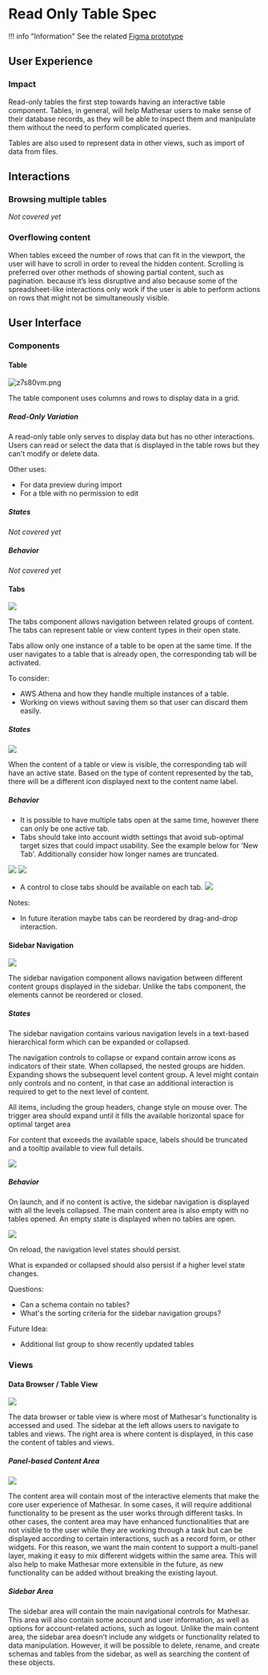 # Read Only Table Spec

!!! info "Information"
    See the related [Figma prototype](https://www.figma.com/proto/Uaf1ntcldzK2U41Jhw6vS2/Mathesar-MVP?page-id=0%3A1&node-id=1%3A2&viewport=604%2C346%2C0.19209809601306915&scaling=scale-down-width)


## User Experience
### Impact
Read-only tables the first step towards having an interactive table component. Tables, in general, will help Mathesar users to make sense of their database records, as they will be able to inspect them and manipulate them without the need to perform complicated queries.

Tables are also used to represent data in other views, such as import of data from files. 

## Interactions
### Browsing multiple tables
*Not covered yet*

### Overflowing content
When tables exceed the number of rows that can fit in the viewport, the user will have to scroll in order to reveal the hidden content.
Scrolling is preferred over other methods of showing partial content, such as pagination. because it’s less disruptive and also because some of the spreadsheet-like interactions only work if the user is able to perform actions on rows that might not be simultaneously visible.

## User Interface
### Components
#### Table
![z7s80vm.png](/assets/archive/product/design/specs/read-only-table/z7s80vm.png)

The table component uses columns and rows to display data in a grid.
##### Read-Only Variation
A read-only table only serves to display data but has no other interactions. Users can read or select the data that is displayed in the table rows but they can't modify or delete data.

Other uses:

- For data preview during import
- For a tble with no permission to edit

##### States
*Not covered yet*

##### Behavior
*Not covered yet*

#### Tabs
![](/assets/archive/product/design/specs/read-only-table/FVrZz22.png )

The tabs component allows navigation between related groups of content. The tabs can represent table or view content types in their open state.

Tabs allow only one instance of a table to be open at the same time. If the user navigates to a table that is already open, the corresponding tab will be activated.

To consider:

- AWS Athena and how they handle multiple instances of a table.
- Working on views without saving them so that user can discard them easily.
##### States
![](/assets/archive/product/design/specs/read-only-table/UM72eeI.png)

When the content of a table or view is visible, the corresponding tab will have an active state.
Based on the type of content represented by the tab, there will be a different icon displayed next to the content name label.
##### Behavior
- It is possible to have multiple tabs open at the same time, however there can only be one active tab.
- Tabs should take into account width settings that avoid sub-optimal target sizes that could impact usability. See the example below for 'New Tab'. Additionally consider how longer names are truncated.

![](/assets/archive/product/design/specs/read-only-table/S1ez3TSqdu.png )
![](/assets/archive/product/design/specs/read-only-table/r1iJkI9_d.png )

- A control to close tabs should be available on each tab.
 ![](/assets/archive/product/design/specs/read-only-table/BJJCkI5O_.png)

Notes:

- In future iteration maybe tabs can be reordered by drag-and-drop interaction. 


#### Sidebar Navigation
![](/assets/archive/product/design/specs/read-only-table/WchoIDA.png)

The sidebar navigation component allows navigation between different content groups displayed in the sidebar. Unlike the tabs component, the elements cannot be reordered or closed.

##### States
The sidebar navigation contains various navigation levels in a text-based hierarchical form which can be expanded or collapsed.

The navigation controls to collapse or expand contain arrow icons as indicators of their state. When collapsed, the nested groups are hidden. Expanding shows the subsequent level content group. A level might contain only controls and no content, in that case an additional interaction is required to get to the next level of content.

All items, including the group headers, change style on mouse over. The trigger area should expand until it fills the available horizontal space for optimal target area

For content that exceeds the available space, labels should be truncated and a tooltip available to view full details.

![](/assets/archive/product/design/specs/read-only-table/D2oJz5s.png)

##### Behavior
On launch, and if no content is active, the sidebar navigation is displayed with all the levels collapsed.
The main content area is also empty with no tables opened. An empty state is displayed when no tables are open.

![](/assets/archive/product/design/specs/read-only-table/9XbmVXw.png)

On reload, the navigation level states should persist.

What is expanded or collapsed should also persist if a higher level state changes. 

Questions:

- Can a schema contain no tables?
- What's the sorting criteria for the sidebar navigation groups?

Future Idea:

- Additional list group to show recently updated tables

### Views
#### Data Browser / Table View
![](/assets/archive/product/design/specs/read-only-table/5AEnei2.png )

The data browser or table view is where most of Mathesar's functionality is accessed and used. The sidebar at the left allows users to navigate to tables and views. The right area is where content is displayed, in this case the content of tables and views.

##### Panel-based Content Area
![](/assets/archive/product/design/specs/read-only-table/CZ0cHvM.png )

The content area will contain most of the interactive elements that make the core user experience of Mathesar. In some cases, it will require additional functionality to be present as the user works through different tasks. In other cases, the content area may have enhanced functionalities that are not visible to the user while they are working through a task but can be displayed according to certain interactions, such as a record form, or other widgets. 
For this reason, we want the main content to support a multi-panel layer, making it easy to mix different widgets within the same area.
This will also help to make Mathesar more extensible in the future, as new functionality can be added without breaking the existing layout.

##### Sidebar Area
The sidebar area will contain the main navigational controls for Mathesar. This area will also contain some account and user information, as well as options for account-related actions, such as logout. Unlike the main content area, the sidebar area doesn’t include any widgets or functionality related to data manipulation.  However, it will be possible to delete, rename, and create schemas and tables from the sidebar, as well as searching the content of these objects.

